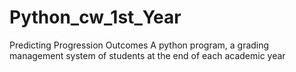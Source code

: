 # Python_cw_1st_Year
Predicting Progression Outcomes A python program, a grading management system of students at the end of each academic year
